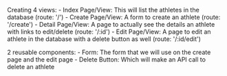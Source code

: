 Creating 4 views:
    - Index Page/View: This will list the athletes in the database (route: '/')
    - Create Page/View: A form to create an athlete (route: '/create')
    - Detail Page/View: A page to actually see the details an athlete with links to edit/delete (route: '/:id')
    - Edit Page/View: A page to edit an athlete in the database with a delete button as well (route: '/:id/edit')

2 reusable components:
    - Form: The form that we will use on the create page and the edit page
    - Delete Button: Which will make an API call to delete an athlete